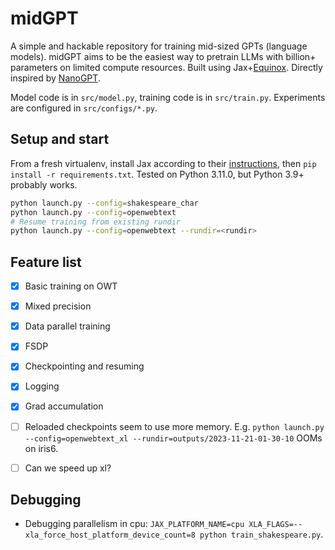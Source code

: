 # midGPT
A simple and hackable repository for training mid-sized GPTs (language models).  midGPT aims to be the easiest way to pretrain LLMs with billion+ parameters on limited compute resources. Built using Jax+[Equinox](https://github.com/patrick-kidger/equinox). Directly inspired by [NanoGPT](https://github.com/karpathy/nanoGPT/).

Model code is in `src/model.py`, training code is in `src/train.py`. Experiments are configured in `src/configs/*.py`.

## Setup and start
From a fresh virtualenv, install Jax according to their [instructions](https://jax.readthedocs.io/en/latest/installation.html), then `pip install -r requirements.txt`. Tested on Python 3.11.0, but Python 3.9+ probably works.

```bash
python launch.py --config=shakespeare_char
python launch.py --config=openwebtext
# Resume training from existing rundir
python launch.py --config=openwebtext --rundir=<rundir>
```

## Feature list

 - [x] Basic training on OWT
 - [x] Mixed precision
 - [x] Data parallel training
 - [x] FSDP
 - [x] Checkpointing and resuming
 - [x] Logging
 - [x] Grad accumulation
 - [ ] Reloaded checkpoints seem to use more memory. E.g. `python launch.py --config=openwebtext_xl --rundir=outputs/2023-11-21-01-30-10` OOMs on iris6.
 - [ ] Can we speed up xl?


## Debugging
* Debugging parallelism in cpu: `JAX_PLATFORM_NAME=cpu XLA_FLAGS=--xla_force_host_platform_device_count=8 python train_shakespeare.py`.